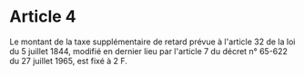 # Article 4

Le montant de la taxe supplémentaire de retard prévue à l'article 32 de la loi du 5 juillet 1844, modifié en dernier lieu par l'article 7 du décret n° 65-622 du 27 juillet 1965, est fixé à 2 F.
